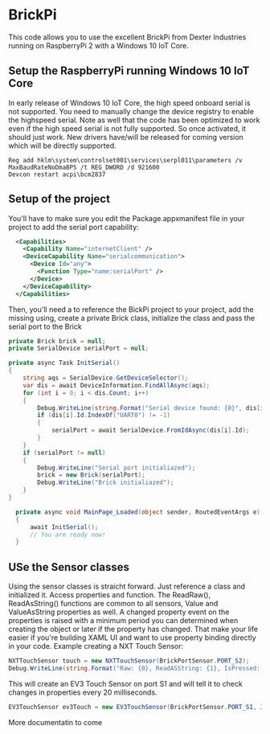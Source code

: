 # BrickPi
This code allows you to use the excellent BrickPi from Dexter Industries running on RaspberryPi 2 with a Windows 10 IoT Core. 

## Setup the RaspberryPi running Windows 10 IoT Core
In early release of Windows 10 IoT Core, the high speed onboard serial is not supported. You need to manually change the device registry to enable the highspeed serial. Note as well that the code has been optimized to work even if the high speed serial is not fully supported. So once activated, it should just work. New drivers have/will be released for coming version which will be directly supported.
```CMD
Reg add hklm\system\controlset001\services\serpl011\parameters /v MaxBaudRateNoDmaBPS /t REG_DWORD /d 921600
Devcon restart acpi\bcm2837
```

## Setup of the project
You'll have to make sure you edit the Package.appxmanifest file in your project to add the serial port capability:

```XML
  <Capabilities>
    <Capability Name="internetClient" />
    <DeviceCapability Name="serialcommunication">
      <Device Id="any">
        <Function Type="name:serialPort" />
      </Device>
    </DeviceCapability>
  </Capabilities>
```

Then, you'll need a to reference the BickPi project to your project, add the missing using, create a private Brick class, initialize the class and pass the serial port to the Brick

```C#
private Brick brick = null;
private SerialDevice serialPort = null;

private async Task InitSerial()
{
    string aqs = SerialDevice.GetDeviceSelector();
    var dis = await DeviceInformation.FindAllAsync(aqs);
    for (int i = 0; i < dis.Count; i++)
    {
        Debug.WriteLine(string.Format("Serial device found: {0}", dis[i].Id));
        if (dis[i].Id.IndexOf("UART0") != -1)
        {
            serialPort = await SerialDevice.FromIdAsync(dis[i].Id);
        }
    }
    if (serialPort != null)
    {
        Debug.WriteLine("Serial port initialiazed");
        brick = new Brick(serialPort);
        Debug.WriteLine("Brick initialiazed");
    }
}

  private async void MainPage_Loaded(object sender, RoutedEventArgs e)
  {
      await InitSerial();
      // You are ready now!
  }
  ```
  ## USe the Sensor classes
  Using the sensor classes is straicht forward. Just reference a class and initialized it. Access properties and function. The ReadRaw(), ReadAsString() functions are common to all sensors, Value and ValueAsString properties as well. 
  A changed property event on the properties is raised with a minimum period you can determined when creating the object or later if the property has changed. That make your life easier if you're building XAML UI and want to use property binding directly in your code.
  Example creating a NXT Touch Sensor:
  ```C#
  NXTTouchSensor touch = new NXTTouchSensor(BrickPortSensor.PORT_S2);
  Debug.WriteLine(string.Format("Raw: {0}, ReadASString: {1}, IsPressed: {2}, NumberNodes: {3}, SensorName: {4}", touch.ReadRaw(), touch.ReadAsString(), touch.IsPressed(), touch.NumberOfModes(), touch.GetSensorName()));
  ```
  This will create an EV3 Touch Sensor on port S1 and will tell it to check changes in properties every 20 milliseconds.
  ```C#
  EV3TouchSensor ev3Touch = new EV3TouchSensor(BrickPortSensor.PORT_S1, 20);
  ```
  
  More documentatin to come
